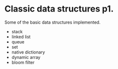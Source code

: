 # Classic data structures p1.
Some of the basic data structures implemented.
- stack
- linked list
- queue
- set
- native dictionary
- dynamic array
- bloom filter
